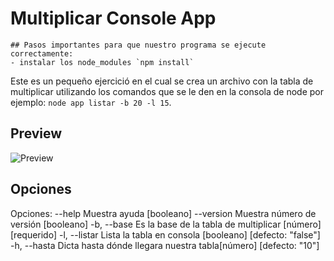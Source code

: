 # Multiplicar Console App
    ## Pasos importantes para que nuestro programa se ejecute correctamente:
    - instalar los node_modules `npm install`

Este es un pequeño ejercició en el cual se crea un archivo con la tabla de multiplicar utilizando los comandos que se le den en la consola de node por ejemplo: `node app listar -b 20 -l 15`.

## Preview
![Preview](https://user-images.githubusercontent.com/37966712/105644250-53260400-5e5a-11eb-8f7e-6a0577b218d1.png)


## Opciones
Opciones:
      --help     Muestra ayuda                                        [booleano]
      --version  Muestra número de versión                            [booleano]
  -b, --base     Es la base de la tabla de multiplicar      [número] [requerido]
  -l, --listar   Lista la tabla en consola         [booleano] [defecto: "false"]
  -h, --hasta    Dicta hasta dónde llegara nuestra tabla[número] [defecto: "10"]